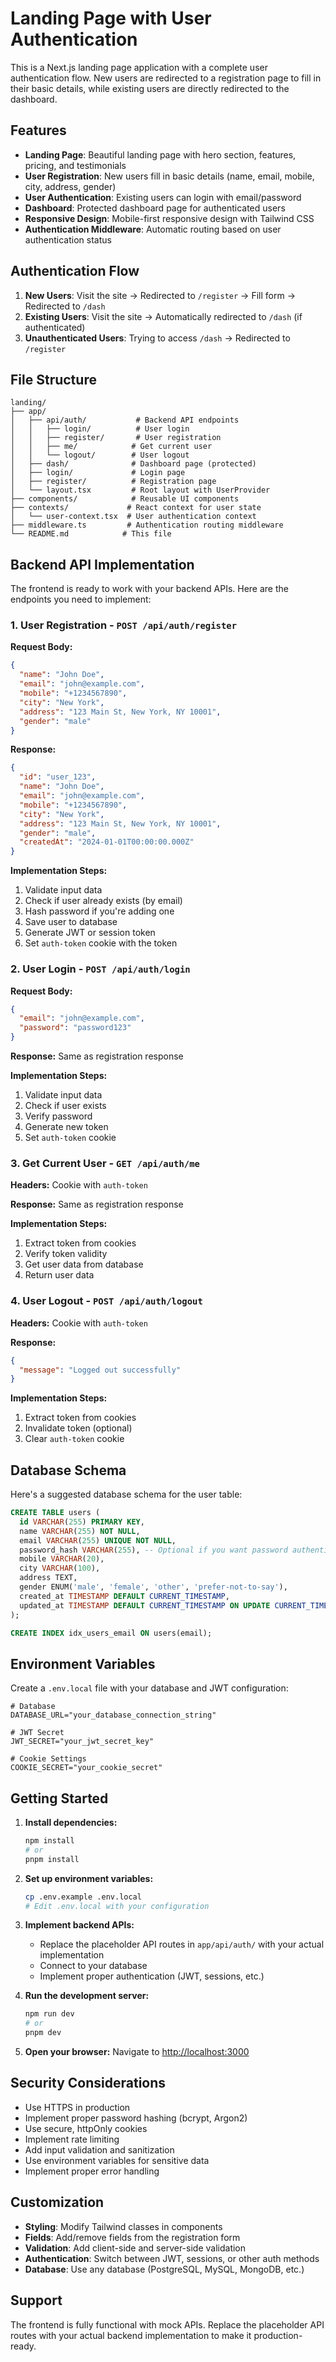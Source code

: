 # Landing Page with User Authentication

This is a Next.js landing page application with a complete user authentication flow. New users are redirected to a registration page to fill in their basic details, while existing users are directly redirected to the dashboard.

## Features

- **Landing Page**: Beautiful landing page with hero section, features, pricing, and testimonials
- **User Registration**: New users fill in basic details (name, email, mobile, city, address, gender)
- **User Authentication**: Existing users can login with email/password
- **Dashboard**: Protected dashboard page for authenticated users
- **Responsive Design**: Mobile-first responsive design with Tailwind CSS
- **Authentication Middleware**: Automatic routing based on user authentication status

## Authentication Flow

1. **New Users**: Visit the site → Redirected to `/register` → Fill form → Redirected to `/dash`
2. **Existing Users**: Visit the site → Automatically redirected to `/dash` (if authenticated)
3. **Unauthenticated Users**: Trying to access `/dash` → Redirected to `/register`

## File Structure

```
landing/
├── app/
│   ├── api/auth/           # Backend API endpoints
│   │   ├── login/          # User login
│   │   ├── register/       # User registration
│   │   ├── me/            # Get current user
│   │   └── logout/        # User logout
│   ├── dash/              # Dashboard page (protected)
│   ├── login/             # Login page
│   ├── register/          # Registration page
│   └── layout.tsx         # Root layout with UserProvider
├── components/            # Reusable UI components
├── contexts/             # React context for user state
│   └── user-context.tsx  # User authentication context
├── middleware.ts         # Authentication routing middleware
└── README.md            # This file
```

## Backend API Implementation

The frontend is ready to work with your backend APIs. Here are the endpoints you need to implement:

### 1. User Registration - `POST /api/auth/register`

**Request Body:**
```json
{
  "name": "John Doe",
  "email": "john@example.com",
  "mobile": "+1234567890",
  "city": "New York",
  "address": "123 Main St, New York, NY 10001",
  "gender": "male"
}
```

**Response:**
```json
{
  "id": "user_123",
  "name": "John Doe",
  "email": "john@example.com",
  "mobile": "+1234567890",
  "city": "New York",
  "address": "123 Main St, New York, NY 10001",
  "gender": "male",
  "createdAt": "2024-01-01T00:00:00.000Z"
}
```

**Implementation Steps:**
1. Validate input data
2. Check if user already exists (by email)
3. Hash password if you're adding one
4. Save user to database
5. Generate JWT or session token
6. Set `auth-token` cookie with the token

### 2. User Login - `POST /api/auth/login`

**Request Body:**
```json
{
  "email": "john@example.com",
  "password": "password123"
}
```

**Response:** Same as registration response

**Implementation Steps:**
1. Validate input data
2. Check if user exists
3. Verify password
4. Generate new token
5. Set `auth-token` cookie

### 3. Get Current User - `GET /api/auth/me`

**Headers:** Cookie with `auth-token`

**Response:** Same as registration response

**Implementation Steps:**
1. Extract token from cookies
2. Verify token validity
3. Get user data from database
4. Return user data

### 4. User Logout - `POST /api/auth/logout`

**Headers:** Cookie with `auth-token`

**Response:**
```json
{
  "message": "Logged out successfully"
}
```

**Implementation Steps:**
1. Extract token from cookies
2. Invalidate token (optional)
3. Clear `auth-token` cookie

## Database Schema

Here's a suggested database schema for the user table:

```sql
CREATE TABLE users (
  id VARCHAR(255) PRIMARY KEY,
  name VARCHAR(255) NOT NULL,
  email VARCHAR(255) UNIQUE NOT NULL,
  password_hash VARCHAR(255), -- Optional if you want password authentication
  mobile VARCHAR(20),
  city VARCHAR(100),
  address TEXT,
  gender ENUM('male', 'female', 'other', 'prefer-not-to-say'),
  created_at TIMESTAMP DEFAULT CURRENT_TIMESTAMP,
  updated_at TIMESTAMP DEFAULT CURRENT_TIMESTAMP ON UPDATE CURRENT_TIMESTAMP
);

CREATE INDEX idx_users_email ON users(email);
```

## Environment Variables

Create a `.env.local` file with your database and JWT configuration:

```env
# Database
DATABASE_URL="your_database_connection_string"

# JWT Secret
JWT_SECRET="your_jwt_secret_key"

# Cookie Settings
COOKIE_SECRET="your_cookie_secret"
```

## Getting Started

1. **Install dependencies:**
   ```bash
   npm install
   # or
   pnpm install
   ```

2. **Set up environment variables:**
   ```bash
   cp .env.example .env.local
   # Edit .env.local with your configuration
   ```

3. **Implement backend APIs:**
   - Replace the placeholder API routes in `app/api/auth/` with your actual implementation
   - Connect to your database
   - Implement proper authentication (JWT, sessions, etc.)

4. **Run the development server:**
   ```bash
   npm run dev
   # or
   pnpm dev
   ```

5. **Open your browser:**
   Navigate to [http://localhost:3000](http://localhost:3000)

## Security Considerations

- Use HTTPS in production
- Implement proper password hashing (bcrypt, Argon2)
- Use secure, httpOnly cookies
- Implement rate limiting
- Add input validation and sanitization
- Use environment variables for sensitive data
- Implement proper error handling

## Customization

- **Styling**: Modify Tailwind classes in components
- **Fields**: Add/remove fields from the registration form
- **Validation**: Add client-side and server-side validation
- **Authentication**: Switch between JWT, sessions, or other auth methods
- **Database**: Use any database (PostgreSQL, MySQL, MongoDB, etc.)

## Support

The frontend is fully functional with mock APIs. Replace the placeholder API routes with your actual backend implementation to make it production-ready. 